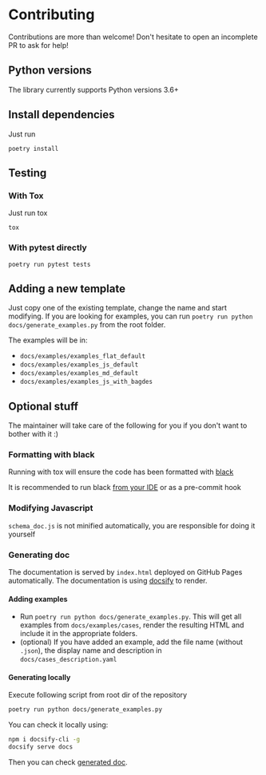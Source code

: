 # Contributing 

Contributions are more than welcome! Don't hesitate to open an incomplete PR to ask for help!

## Python versions

The library currently supports Python versions 3.6+

## Install dependencies
Just run 

`poetry install`

## Testing

### With Tox
Just run tox

`tox`

### With pytest directly
`poetry run pytest tests`

## Adding a new template

Just copy one of the existing template, change the name and start modifying.
If you are looking for examples, you can run `poetry run python docs/generate_examples.py` from the root folder.

The examples will be in:
* `docs/examples/examples_flat_default`
* `docs/examples/examples_js_default`
* `docs/examples/examples_md_default`
* `docs/examples/examples_js_with_bagdes`

## Optional stuff
The maintainer will take care of the following for you if you don't want to bother with it :)

### Formatting with black
Running with tox will ensure the code has been formatted with [black](https://github.com/psf/black)

It is recommended to run black [from your IDE](https://github.com/psf/black/blob/master/docs/editor_integration.md) or as a pre-commit hook

### Modifying Javascript
`schema_doc.js` is not minified automatically, you are responsible for doing it yourself

### Generating doc
The documentation is served by `index.html` deployed on GitHub Pages automatically.
The documentation is using [docsify](https://docsify.js.org/) to render.

#### Adding examples

- Run `poetry run python docs/generate_examples.py`. This will get all examples from `docs/examples/cases`, render the resulting HTML and
 include it in the appropriate folders.
- (optional) If you have added an example, add the file name (without `.json`), the display name and description in `docs/cases_description.yaml`

#### Generating locally

Execute following script from root dir of the repository
```bash
poetry run python docs/generate_examples.py
```

You can check it locally using:
```bash
npm i docsify-cli -g
docsify serve docs
```
Then you can check [generated doc](http://localhost:3000).
